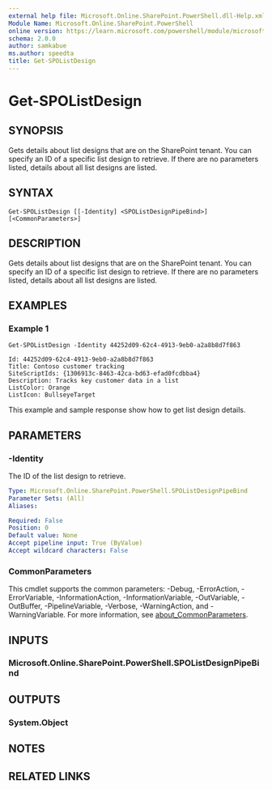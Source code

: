 ```yaml
---
external help file: Microsoft.Online.SharePoint.PowerShell.dll-Help.xml
Module Name: Microsoft.Online.SharePoint.PowerShell
online version: https://learn.microsoft.com/powershell/module/microsoft.online.sharepoint.powershell/get-spolistdesign
schema: 2.0.0
author: samkabue
ms.author: speedta
title: Get-SPOListDesign
---
```


# Get-SPOListDesign

## SYNOPSIS
Gets details about list designs that are on the SharePoint tenant. You can specify an ID of a specific list design to retrieve. If there are no parameters listed, details about all list designs are listed. 

## SYNTAX

```
Get-SPOListDesign [[-Identity] <SPOListDesignPipeBind>] [<CommonParameters>]
```

## DESCRIPTION
Gets details about list designs that are on the SharePoint tenant. You can specify an ID of a specific list design to retrieve. If there are no parameters listed, details about all list designs are listed. 

## EXAMPLES

### Example 1

```output
Get-SPOListDesign -Identity 44252d09-62c4-4913-9eb0-a2a8b8d7f863 

Id: 44252d09-62c4-4913-9eb0-a2a8b8d7f863  
Title: Contoso customer tracking  
SiteScriptIds: {1306913c-8463-42ca-bd63-efad0fcdbba4}  
Description: Tracks key customer data in a list 
ListColor: Orange 
ListIcon: BullseyeTarget
```

This example and sample response show how to get list design details. 

## PARAMETERS

### -Identity
The ID of the list design to retrieve. 

```yaml
Type: Microsoft.Online.SharePoint.PowerShell.SPOListDesignPipeBind
Parameter Sets: (All)
Aliases:

Required: False
Position: 0
Default value: None
Accept pipeline input: True (ByValue)
Accept wildcard characters: False
```

### CommonParameters
This cmdlet supports the common parameters: -Debug, -ErrorAction, -ErrorVariable, -InformationAction, -InformationVariable, -OutVariable, -OutBuffer, -PipelineVariable, -Verbose, -WarningAction, and -WarningVariable. For more information, see [about_CommonParameters](https://go.microsoft.com/fwlink/?LinkID=113216).

## INPUTS

### Microsoft.Online.SharePoint.PowerShell.SPOListDesignPipeBind

## OUTPUTS

### System.Object

## NOTES

## RELATED LINKS
